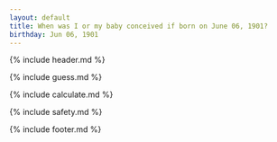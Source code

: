 ```yaml
---
layout: default
title: When was I or my baby conceived if born on June 06, 1901?
birthday: Jun 06, 1901
---
```


{% include header.md %}

{% include guess.md %}

{% include calculate.md %}

{% include safety.md %}

{% include footer.md %}



